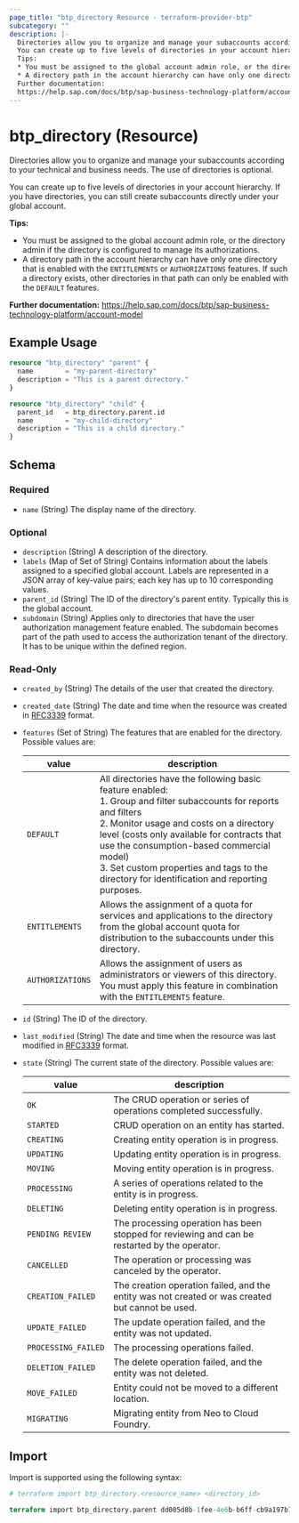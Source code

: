 ```yaml
---
page_title: "btp_directory Resource - terraform-provider-btp"
subcategory: ""
description: |-
  Directories allow you to organize and manage your subaccounts according to your technical and business needs. The use of directories is optional.
  You can create up to five levels of directories in your account hierarchy. If you have directories, you can still create subaccounts directly under your global account.
  Tips:
  * You must be assigned to the global account admin role, or the directory admin if the directory is configured to manage its authorizations.
  * A directory path in the account hierarchy can have only one directory that is enabled with the ENTITLEMENTS or AUTHORIZATIONS features. If such a directory exists, other directories in that path can only be enabled with the DEFAULT features.
  Further documentation:
  https://help.sap.com/docs/btp/sap-business-technology-platform/account-model
---
```


# btp_directory (Resource)

Directories allow you to organize and manage your subaccounts according to your technical and business needs. The use of directories is optional.

You can create up to five levels of directories in your account hierarchy. If you have directories, you can still create subaccounts directly under your global account.

__Tips:__
* You must be assigned to the global account admin role, or the directory admin if the directory is configured to manage its authorizations.
* A directory path in the account hierarchy can have only one directory that is enabled with the `ENTITLEMENTS` or `AUTHORIZATIONS` features. If such a directory exists, other directories in that path can only be enabled with the `DEFAULT` features.

__Further documentation:__
<https://help.sap.com/docs/btp/sap-business-technology-platform/account-model>

## Example Usage

```terraform
resource "btp_directory" "parent" {
  name        = "my-parent-directory"
  description = "This is a parent directory."
}

resource "btp_directory" "child" {
  parent_id   = btp_directory.parent.id
  name        = "my-child-directory"
  description = "This is a child directory."
}
```

<!-- schema generated by tfplugindocs -->
## Schema

### Required

- `name` (String) The display name of the directory.

### Optional

- `description` (String) A description of the directory.
- `labels` (Map of Set of String) Contains information about the labels assigned to a specified global account. Labels are represented in a JSON array of key-value pairs; each key has up to 10 corresponding values.
- `parent_id` (String) The ID of the directory's parent entity. Typically this is the global account.
- `subdomain` (String) Applies only to directories that have the user authorization management feature enabled. The subdomain becomes part of the path used to access the authorization tenant of the directory. It has to be unique within the defined region.

### Read-Only

- `created_by` (String) The details of the user that created the directory.
- `created_date` (String) The date and time when the resource was created in [RFC3339](https://www.ietf.org/rfc/rfc3339.txt) format.
- `features` (Set of String) The features that are enabled for the directory. Possible values are: 

  | value | description | 
  | --- | --- | 
  | `DEFAULT` | All directories have the following basic feature enabled:<br> 1. Group and filter subaccounts for reports and filters <br> 2. Monitor usage and costs on a directory level (costs only available for contracts that use the consumption-based commercial model)<br> 3. Set custom properties and tags to the directory for identification and reporting purposes. | 
  | `ENTITLEMENTS` | Allows the assignment of a quota for services and applications to the directory from the global account quota for distribution to the subaccounts under this directory. | 
  | `AUTHORIZATIONS` | Allows the assignment of users as administrators or viewers of this directory. You must apply this feature in combination with the `ENTITLEMENTS` feature. |
- `id` (String) The ID of the directory.
- `last_modified` (String) The date and time when the resource was last modified in [RFC3339](https://www.ietf.org/rfc/rfc3339.txt) format.
- `state` (String) The current state of the directory. Possible values are: 

  | value | description | 
  | --- | --- | 
  | `OK` | The CRUD operation or series of operations completed successfully. | 
  | `STARTED` | CRUD operation on an entity has started. | 
  | `CREATING` | Creating entity operation is in progress. | 
  | `UPDATING` | Updating entity operation is in progress. | 
  | `MOVING` | Moving entity operation is in progress. | 
  | `PROCESSING` | A series of operations related to the entity is in progress. | 
  | `DELETING` | Deleting entity operation is in progress. | 
  | `PENDING REVIEW` | The processing operation has been stopped for reviewing and can be restarted by the operator. | 
  | `CANCELLED` | The operation or processing was canceled by the operator. | 
  | `CREATION_FAILED` | The creation operation failed, and the entity was not created or was created but cannot be used. | 
  | `UPDATE_FAILED` | The update operation failed, and the entity was not updated. | 
  | `PROCESSING_FAILED` | The processing operations failed. | 
  | `DELETION_FAILED` | The delete operation failed, and the entity was not deleted. | 
  | `MOVE_FAILED` | Entity could not be moved to a different location. | 
  | `MIGRATING` | Migrating entity from Neo to Cloud Foundry. |

## Import

Import is supported using the following syntax:

```terraform
# terraform import btp_directory.<resource_name> <directory_id>

terraform import btp_directory.parent dd005d8b-1fee-4e6b-b6ff-cb9a197b7fe0
```
